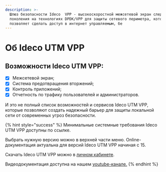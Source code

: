 ```yaml
---
description: >-
  Шлюз безопасности Ideco  VPP - высокоскоростной межсетевой экран следующего
  поколения на технологиях DPDK/VPP для защиты сетевого периметра, которое
  позволяет сделать доступ в интернет управляемым, бе
---
```


# Об Ideco UTM VPP

## Возможности Ideco UTM VPP:

* [x] Межсетевой экран;
* [x] Система предотвращения вторжений;
* [x] Контроль приложений;
* [x] Отчетность по трафику пользователей и администраторов.

И это не полный список возможностей и сервисов Ideco UTM VPP, которые позволяют создать надежный барьер для защиты локальной сети от современных угроз безопасности.

{% hint style="success" %}
Минимальные системные требования Ideco UTM VPP доступны по ссылке.

Выбрать нужную версию можно в верхней части меню. Online-документация актуальна для версий Ideco UTM VPP начиная с 15.

Скачать Ideco UTM VPP можно в [личном кабинете](https://my.ideco.ru/#/login).

Видеодокументация доступна на нашем [youtube-канале.](https://www.youtube.com/playlist?list=PLQJTQf4Vb3wD2bhYMhsdbgMXk4PnSfY10)
{% endhint %}
